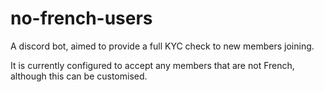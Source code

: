 # no-french-users
 
A discord bot, aimed to provide a full KYC check to new members joining.

It is currently configured to accept any members that are not French, although this can be customised.